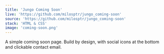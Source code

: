 ```yaml
---
title: 'Jungo Coming Soon'
live: 'https://github.com/milosptr/jungo_coming-soon'
source: 'https://github.com/milosptr/jungo_coming-soon'
stack: 'HTML & CSS'
image: 'coming-soon.png'
---
```


A simple coming soon page. Build by design, with social icons at the bottom and clickable contact email. 